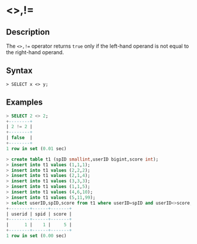 # **<>,!=**

## **Description**

The `<>,!=` operator returns `true` only if the left-hand operand is not equal to the right-hand operand.

## **Syntax**

```
> SELECT x <> y;
```

## **Examples**

```sql
> SELECT 2 <> 2;
+--------+
| 2 != 2 |
+--------+
| false  |
+--------+
1 row in set (0.01 sec)
```

```sql
> create table t1 (spID smallint,userID bigint,score int);
> insert into t1 values (1,1,1);
> insert into t1 values (2,2,2);
> insert into t1 values (2,1,4);
> insert into t1 values (3,3,3);
> insert into t1 values (1,1,5);
> insert into t1 values (4,6,10);
> insert into t1 values (5,11,99);
> select userID,spID,score from t1 where userID=spID and userID<>score;
+--------+------+-------+
| userid | spid | score |
+--------+------+-------+
|      1 |    1 |     5 |
+--------+------+-------+
1 row in set (0.00 sec)
```
